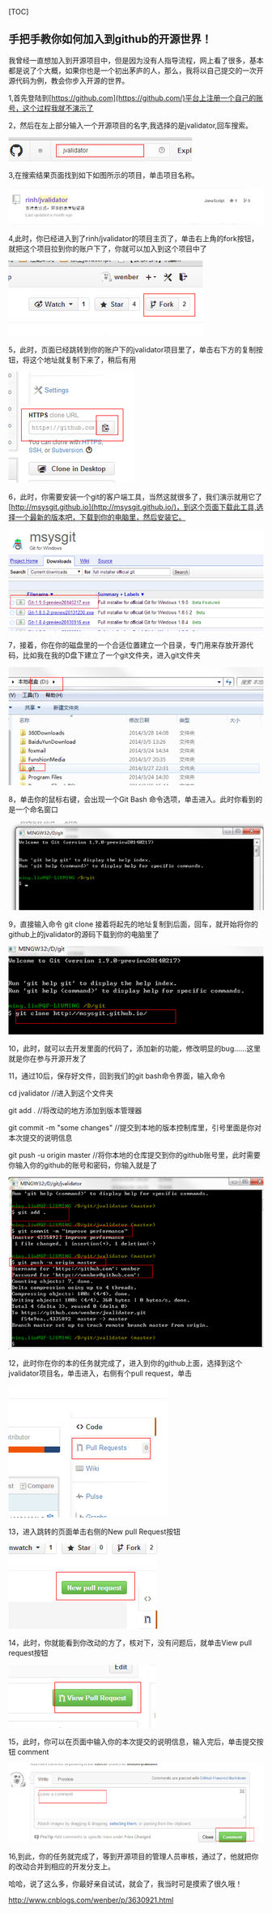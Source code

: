 [TOC]



## 手把手教你如何加入到github的开源世界！

我曾经一直想加入到开源项目中，但是因为没有人指导流程，网上看了很多，基本都是说了个大概，如果你也是一个初出茅庐的人，那么，我将以自己提交的一次开源代码为例，教会你步入开源的世界。

1,首先登陆到[https://github.com](https://github.com/)平台上注册一个自己的账号，这个过程我就不演示了

2，然后在左上部分输入一个开源项目的名字,我选择的是jvalidator,回车搜索。

![img](./image_201708110907/281533467197474.png)

3,在搜索结果页面找到如下如图所示的项目，单击项目名称。

![img](./image_201708110907/281535275944356.png)

4,此时，你已经进入到了rinh/jvalidator的项目主页了，单击右上角的fork按钮，就把这个项目拉到你的账户下了，你就可以加入到这个项目中了

![img](./image_201708110907/281538337346588.png)

5，此时，页面已经跳转到你的账户下的jvalidator项目里了，单击右下方的复制按钮，将这个地址就复制下来了，稍后有用

![img](./image_201708110907/281541051252005.png)

6，此时，你需要安装一个git的客户端工具，当然这就很多了，我们演示就用它了[http://msysgit.github.io](http://msysgit.github.io/)，到这个页面下载此工具,选择一个最新的版本吧，下载到你的电脑里，然后安装它。

![img](./image_201708110907/281547403123941.png)

7，接着，你在你的磁盘里的一个合适位置建立一个目录，专门用来存放开源代码，比如我在我的D盘下建立了一个git文件夹，进入git文件夹

![img](./image_201708110907/281550017669592.png)

8，单击你的鼠标右键，会出现一个Git Bash 命令选项，单击进入。此时你看到的是一个命名窗口

![img](./image_201708110907/281551598285789.png)

9，直接输入命令 git  clone  接着将起先的地址复制到后面，回车，就开始将你的github上的jvalidator的源码下载到你的电脑里了

![img](./image_201708110907/281554444849951.png)

10，此时，就可以去开发里面的代码了，添加新的功能，修改明显的bug......这里就是你在参与开源开发了

11，通过10后，保存好文件，回到我们的git bash命令界面，输入命令

cd  jvalidator  //进入到这个文件夹

git add .    //将改动的地方添加到版本管理器

git  commit -m "some changes"  //提交到本地的版本控制库里，引号里面是你对本次提交的说明信息

git push -u origin master  //将你本地的仓库提交到你的github账号里，此时需要你输入你的github的账号和密码，你输入就是了

![img](./image_201708110907/281604040478836.png)

12，此时你在你的本的任务就完成了，进入到你的github上面，选择到这个jvalidator项目名，单击进入，右侧有个pull request，单击

![img](./image_201708110907/281606041568675.png)

13，进入跳转的页面单击右侧的New pull Request按钮

![img](./image_201708110907/281607137505681.png)

14，此时，你就能看到你改动的方了，核对下，没有问题后，就单击View pull request按钮

![img](./image_201708110907/281609088124097.png)

 

15，此时，你可以在页面中输入你的本次提交的说明信息，输入完后，单击提交按钮 comment

![img](./image_201708110907/281610516259419.png)

16,到此，你的任务就完成了，等到开源项目的管理人员审核，通过了，他就把你的改动合并到相应的开发分支上。

哈哈，说了这么多，你最好亲自试试，就会了，我当时可是摸索了很久哦！





http://www.cnblogs.com/wenber/p/3630921.html